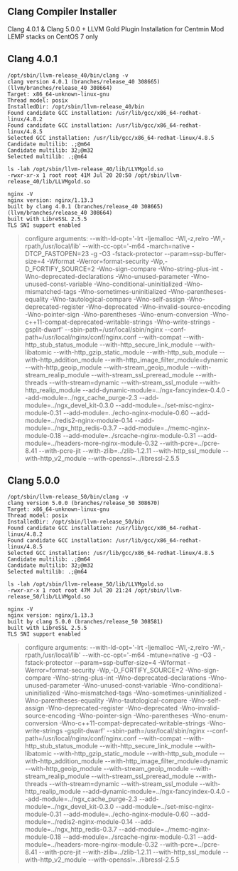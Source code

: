 ## Clang Compiler Installer

Clang 4.0.1 & Clang 5.0.0 + LLVM Gold Plugin Installation for Centmin Mod LEMP stacks on CentOS 7 only

## Clang 4.0.1

```
/opt/sbin/llvm-release_40/bin/clang -v
clang version 4.0.1 (branches/release_40 308665) (llvm/branches/release_40 308664)
Target: x86_64-unknown-linux-gnu
Thread model: posix
InstalledDir: /opt/sbin/llvm-release_40/bin
Found candidate GCC installation: /usr/lib/gcc/x86_64-redhat-linux/4.8.2
Found candidate GCC installation: /usr/lib/gcc/x86_64-redhat-linux/4.8.5
Selected GCC installation: /usr/lib/gcc/x86_64-redhat-linux/4.8.5
Candidate multilib: .;@m64
Candidate multilib: 32;@m32
Selected multilib: .;@m64
```

```
ls -lah /opt/sbin/llvm-release_40/lib/LLVMgold.so
-rwxr-xr-x 1 root root 41M Jul 20 20:50 /opt/sbin/llvm-release_40/lib/LLVMgold.so
```

```
nginx -V
nginx version: nginx/1.13.3
built by clang 4.0.1 (branches/release_40 308665) (llvm/branches/release_40 308664)
built with LibreSSL 2.5.5
TLS SNI support enabled
```
> configure arguments: --with-ld-opt='-lrt -ljemalloc -Wl,-z,relro -Wl,-rpath,/usr/local/lib' --with-cc-opt='-m64 -march=native -DTCP_FASTOPEN=23 -g -O3 -fstack-protector --param=ssp-buffer-size=4 -Wformat -Werror=format-security -Wp,-D_FORTIFY_SOURCE=2 -Wno-sign-compare -Wno-string-plus-int -Wno-deprecated-declarations -Wno-unused-parameter -Wno-unused-const-variable -Wno-conditional-uninitialized -Wno-mismatched-tags -Wno-sometimes-uninitialized -Wno-parentheses-equality -Wno-tautological-compare -Wno-self-assign -Wno-deprecated-register -Wno-deprecated -Wno-invalid-source-encoding -Wno-pointer-sign -Wno-parentheses -Wno-enum-conversion -Wno-c++11-compat-deprecated-writable-strings -Wno-write-strings -gsplit-dwarf' --sbin-path=/usr/local/sbin/nginx --conf-path=/usr/local/nginx/conf/nginx.conf --with-compat --with-http_stub_status_module --with-http_secure_link_module --with-libatomic --with-http_gzip_static_module --with-http_sub_module --with-http_addition_module --with-http_image_filter_module=dynamic --with-http_geoip_module --with-stream_geoip_module --with-stream_realip_module --with-stream_ssl_preread_module --with-threads --with-stream=dynamic --with-stream_ssl_module --with-http_realip_module --add-dynamic-module=../ngx-fancyindex-0.4.0 --add-module=../ngx_cache_purge-2.3 --add-module=../ngx_devel_kit-0.3.0 --add-module=../set-misc-nginx-module-0.31 --add-module=../echo-nginx-module-0.60 --add-module=../redis2-nginx-module-0.14 --add-module=../ngx_http_redis-0.3.7 --add-module=../memc-nginx-module-0.18 --add-module=../srcache-nginx-module-0.31 --add-module=../headers-more-nginx-module-0.32 --with-pcre=../pcre-8.41 --with-pcre-jit --with-zlib=../zlib-1.2.11 --with-http_ssl_module --with-http_v2_module --with-openssl=../libressl-2.5.5


## Clang 5.0.0

```
/opt/sbin/llvm-release_50/bin/clang -v
clang version 5.0.0 (branches/release_50 308670)
Target: x86_64-unknown-linux-gnu
Thread model: posix
InstalledDir: /opt/sbin/llvm-release_50/bin
Found candidate GCC installation: /usr/lib/gcc/x86_64-redhat-linux/4.8.2
Found candidate GCC installation: /usr/lib/gcc/x86_64-redhat-linux/4.8.5
Selected GCC installation: /usr/lib/gcc/x86_64-redhat-linux/4.8.5
Candidate multilib: .;@m64
Candidate multilib: 32;@m32
Selected multilib: .;@m64
```

```
ls -lah /opt/sbin/llvm-release_50/lib/LLVMgold.so
-rwxr-xr-x 1 root root 47M Jul 20 21:24 /opt/sbin/llvm-release_50/lib/LLVMgold.so
```

```
nginx -V
nginx version: nginx/1.13.3
built by clang 5.0.0 (branches/release_50 308581)
built with LibreSSL 2.5.5
TLS SNI support enabled
```
> configure arguments: --with-ld-opt='-lrt -ljemalloc -Wl,-z,relro -Wl,-rpath,/usr/local/lib' --with-cc-opt='-m64 -mtune=native -g -O3 -fstack-protector --param=ssp-buffer-size=4 -Wformat -Werror=format-security -Wp,-D_FORTIFY_SOURCE=2 -Wno-sign-compare -Wno-string-plus-int -Wno-deprecated-declarations -Wno-unused-parameter -Wno-unused-const-variable -Wno-conditional-uninitialized -Wno-mismatched-tags -Wno-sometimes-uninitialized -Wno-parentheses-equality -Wno-tautological-compare -Wno-self-assign -Wno-deprecated-register -Wno-deprecated -Wno-invalid-source-encoding -Wno-pointer-sign -Wno-parentheses -Wno-enum-conversion -Wno-c++11-compat-deprecated-writable-strings -Wno-write-strings -gsplit-dwarf' --sbin-path=/usr/local/sbin/nginx --conf-path=/usr/local/nginx/conf/nginx.conf --with-compat --with-http_stub_status_module --with-http_secure_link_module --with-libatomic --with-http_gzip_static_module --with-http_sub_module --with-http_addition_module --with-http_image_filter_module=dynamic --with-http_geoip_module --with-stream_geoip_module --with-stream_realip_module --with-stream_ssl_preread_module --with-threads --with-stream=dynamic --with-stream_ssl_module --with-http_realip_module --add-dynamic-module=../ngx-fancyindex-0.4.0 --add-module=../ngx_cache_purge-2.3 --add-module=../ngx_devel_kit-0.3.0 --add-module=../set-misc-nginx-module-0.31 --add-module=../echo-nginx-module-0.60 --add-module=../redis2-nginx-module-0.14 --add-module=../ngx_http_redis-0.3.7 --add-module=../memc-nginx-module-0.18 --add-module=../srcache-nginx-module-0.31 --add-module=../headers-more-nginx-module-0.32 --with-pcre=../pcre-8.41 --with-pcre-jit --with-zlib=../zlib-1.2.11 --with-http_ssl_module --with-http_v2_module --with-openssl=../libressl-2.5.5